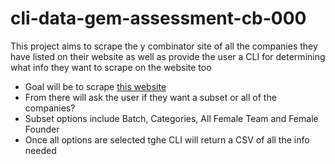 # cli-data-gem-assessment-cb-000
This project aims to scrape the y combinator site of all the companies they have listed on their website as well as provide the user a CLI for determining what info they want to scrape on the website too 

* Goal will be to scrape [this website](https://www.ycombinator.com/companies/)
* From there will ask the user if they want a subset or all of the companies? 
* Subset options include Batch, Categories, All Female Team and Female Founder
* Once all options are selected tghe CLI will return a CSV of all the info needed 
